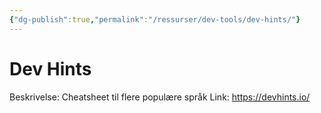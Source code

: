```yaml
---
{"dg-publish":true,"permalink":"/ressurser/dev-tools/dev-hints/"}
---
```


# Dev Hints

Beskrivelse: Cheatsheet til flere populære språk
Link: https://devhints.io/